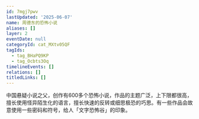 ```yaml
---
id: 7mgj7pwv
lastUpdated: '2025-06-07'
name: 周德东的恐怖小说
aliases: []
layer: 2
eventDate: null
categoryId: cat_MXtv05QF
tagIds:
  - tag_BHaPQ9KP
  - tag_Ocbts3Oq
timelineEvents: []
relations: []
titledLinks: []
---
```

中国悬疑小说之父，创作有600多个恐怖小说，作品的主题广泛，上下限都很高，擅长使用怪异陌生化的语言，擅长快速的反转或细思极恐的巧思。有一些作品会故意使用一些密码和符号，给人「文字恐怖谷」的印象。
